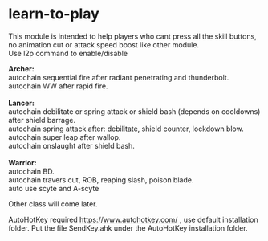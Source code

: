 # learn-to-play
<p>This module is intended to help players who cant press all the skill buttons, no animation cut or attack speed boost like other module.<br>
Use l2p command to enable/disable<br></p>

<span><b>Archer:</b></span><br>
autochain sequential fire after radiant penetrating and thunderbolt.<br>
autochain WW after rapid fire.<br>
<br>
<span><b>Lancer:</b></span><br>
autochain debilitate or spring attack or shield bash (depends on cooldowns) after shield barrage.<br>
autochain spring attack after: debilitate, shield counter, lockdown blow.<br>
autochain super leap after wallop.<br>
autochain onslaught after shield bash.<br>
<br>
<span><b>Warrior:</b></span><br>
autochain BD.<br>
autochain travers cut, ROB, reaping slash, poison blade.<br>
auto use scyte and A-scyte<br>

Other class will come later.
	
AutoHotKey required https://www.autohotkey.com/ , use default installation folder.
Put the file SendKey.ahk under the AutoHotKey installation folder.

